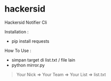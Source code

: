 # hackersid
Hackersid Notifier Cli

Installation :
- pip install requests

How To Use :
- simpan target di list.txt / file lain
- python mirror.py
> Your Nick => 
> Your Team =>
> Your List => list.txt

